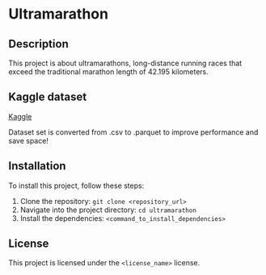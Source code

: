 # Ultramarathon

## Description
This project is about ultramarathons, long-distance running races that exceed the traditional marathon length of 42.195 kilometers.

## Kaggle dataset
[Kaggle](https://www.kaggle.com/datasets/aiaiaidavid/the-big-dataset-of-ultra-marathon-running)

Dataset set is converted from .csv to .parquet to improve performance and save space!

## Installation
To install this project, follow these steps:

1. Clone the repository: `git clone <repository_url>`
2. Navigate into the project directory: `cd ultramarathon`
3. Install the dependencies: `<command_to_install_dependencies>`


## License
This project is licensed under the `<license_name>` license.
